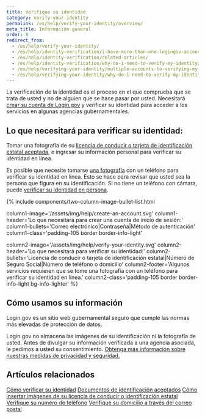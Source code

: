 ```yaml
---
title: Verifique su identidad
category: verify-your-identity
permalink: /es/help/verify-your-identity/overview/
meta_title: Información general
order: 0
redirect_from:
  - /es/help/verify-your-identity/
  - /es/help/identity-verification/i-have-more-than-one-logingov-account-can-I-verify-my-identity-for-all-of-them/
  - /es/help/identity-verification/related-articles/
  - /es/help/identity-verification/why-do-i-need-to-verify-my-identity/
  - /es/help/verifying-your-identity/multiple-accounts-to-verifying-my-identity-for/
  - /es/help/verifying-your-identity/why-do-i-need-to-verify-my-identity/
---
```


La verificación de la identidad es el proceso en el que comprueba que se trata de usted y no de alguien que se hace pasar por usted. Necesitará [crear su cuenta de Login.gov](/es/create-an-account/) y verificar su identidad para acceder a los servicios en algunas agencias gubernamentales.

## Lo que necesitará para verificar su identidad:

Tomar una fotografía de su [licencia de conducir o tarjeta de identificación estatal aceptada](/es/help/verify-your-identity/accepted-identification-documents/), e ingresar su información personal para verificar su identidad en línea.

Es posible que necesite tomarse [una fotografía](/es/help/verify-your-identity/how-to-add-images-of-your-state-issued-id/) con un teléfono para verificar su identidad en línea. Esto se hace para revisar que usted sea la persona que figura en su identificación. Si no tiene un teléfono con cámara, puede [verificar su identidad en persona](/es/help/verify-your-identity/verify-your-identity-in-person/).

{%
  include components/two-column-image-bullet-list.html

  column1-image='/assets/img/help/create-an-account.svg'
  column1-header='Lo que necesitará para crear una cuenta de inicio de sesión:'
  column1-bullets='Correo electrónico|Contraseña|Método de autenticación'
  column1-class='padding-105 border border-info-light'

  column2-image='/assets/img/help/verify-your-identity.svg'
  column2-header='Lo que necesitará para verificar su identidad:'
  column2-bullets='Licencia de conducir o tarjeta de identificación estatal|Número de Seguro Social|Número de teléfono o domicilio'
  column2-footer='Algunos servicios requieren que se tome una fotografía con un teléfono para verificar su identidad en línea.'
  column2-class='padding-105 border border-info-light bg-info-lighter'
%}

## Cómo usamos su información

Login.gov es un sitio web gubernamental seguro que cumple las normas más elevadas de protección de datos.

Login.gov no almacena las imágenes de su identificación ni la
fotografía de usted. Antes de divulgar su información verificada a una
agencia asociada, le pedimos a usted su consentimiento. [Obtenga más
información sobre nuestras medidas de privacidad y seguridad.](/es/policy/)


## Artículos relacionados

[Cómo verificar su identidad](/es/help/verify-your-identity/how-to-verify-your-identity/)
[Documentos de identificación aceptados](/es/help/verify-your-identity/accepted-identification-documents/)
[Cómo insertar imágenes de su licencia de conducir o identificación estatal](/es/help/verify-your-identity/how-to-add-images-of-your-state-issued-id/)
[Verifique su número de teléfono](/es/help/verify-your-identity/phone-number/)
[Verifique su domicilio a través del correo postal](/es/help/verify-your-identity/verify-your-address-by-mail/)
